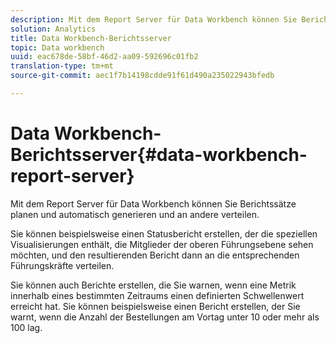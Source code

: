 ```yaml
---
description: Mit dem Report Server für Data Workbench können Sie Berichtssätze planen und automatisch generieren und an andere verteilen.
solution: Analytics
title: Data Workbench-Berichtsserver
topic: Data workbench
uuid: eac678de-58bf-46d2-aa09-592696c01fb2
translation-type: tm+mt
source-git-commit: aec1f7b14198cdde91f61d490a235022943bfedb

---
```



# Data Workbench-Berichtsserver{#data-workbench-report-server}

Mit dem Report Server für Data Workbench können Sie Berichtssätze planen und automatisch generieren und an andere verteilen.

Sie können beispielsweise einen Statusbericht erstellen, der die speziellen Visualisierungen enthält, die Mitglieder der oberen Führungsebene sehen möchten, und den resultierenden Bericht dann an die entsprechenden Führungskräfte verteilen.

Sie können auch Berichte erstellen, die Sie warnen, wenn eine Metrik innerhalb eines bestimmten Zeitraums einen definierten Schwellenwert erreicht hat. Sie können beispielsweise einen Bericht erstellen, der Sie warnt, wenn die Anzahl der Bestellungen am Vortag unter 10 oder mehr als 100 lag.
